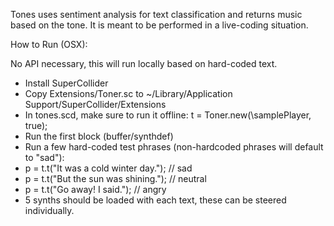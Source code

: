 Tones uses sentiment analysis for text classification and returns music based on the tone.
It is meant to be performed in a live-coding situation.


How to Run (OSX):

No API necessary, this will run locally based on hard-coded text.

- Install SuperCollider
- Copy Extensions/Toner.sc to ~/Library/Application Support/SuperCollider/Extensions
- In tones.scd, make sure to run it offline: t = Toner.new(\samplePlayer, true);
- Run the first block (buffer/synthdef)
- Run a few hard-coded test phrases (non-hardcoded phrases will default to "sad"):
- p = t.t("It was a cold winter day."); // sad
- p = t.t("But the sun was shining."); // neutral
- p = t.t("Go away! I said."); // angry
- 5 synths should be loaded with each text, these can be steered individually.
